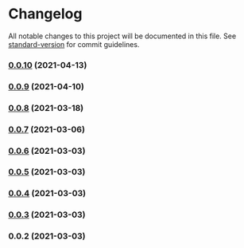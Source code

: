 # Changelog

All notable changes to this project will be documented in this file. See [standard-version](https://github.com/conventional-changelog/standard-version) for commit guidelines.

### [0.0.10](https://github.com/raykrueger/cdk-valheim-server/compare/v0.0.9...v0.0.10) (2021-04-13)

### [0.0.9](https://github.com/raykrueger/cdk-valheim-server/compare/v0.0.8...v0.0.9) (2021-04-10)

### [0.0.8](https://github.com/raykrueger/cdk-valheim-server/compare/v0.0.7...v0.0.8) (2021-03-18)

### [0.0.7](https://github.com/raykrueger/cdk-valheim-server/compare/v0.0.6...v0.0.7) (2021-03-06)

### [0.0.6](https://github.com/raykrueger/cdk-valheim-server/compare/v0.0.5...v0.0.6) (2021-03-03)

### [0.0.5](https://github.com/raykrueger/cdk-valheim-server/compare/v0.0.4...v0.0.5) (2021-03-03)

### [0.0.4](https://github.com/raykrueger/cdk-valheim-server/compare/v0.0.3...v0.0.4) (2021-03-03)

### [0.0.3](https://github.com/raykrueger/cdk-valheim-server/compare/v0.0.2...v0.0.3) (2021-03-03)

### 0.0.2 (2021-03-03)
